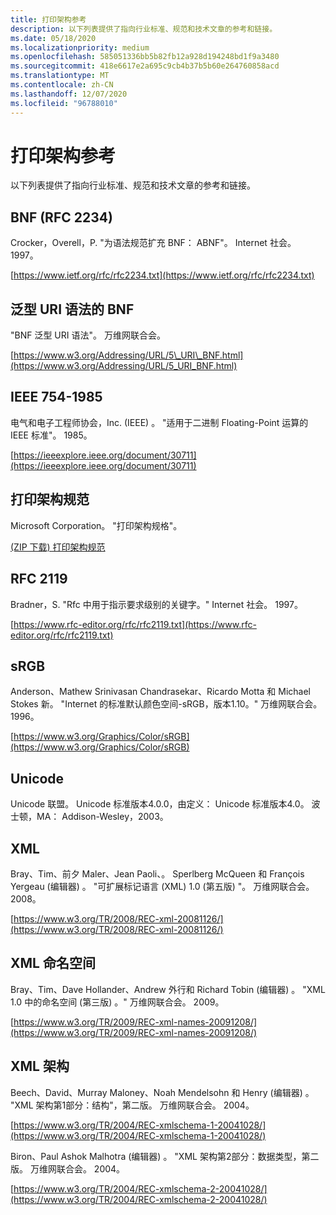 ```yaml
---
title: 打印架构参考
description: 以下列表提供了指向行业标准、规范和技术文章的参考和链接。
ms.date: 05/18/2020
ms.localizationpriority: medium
ms.openlocfilehash: 585051336bb5b82fb12a928d194248bd1f9a3480
ms.sourcegitcommit: 418e6617e2a695c9cb4b37b5b60e264760858acd
ms.translationtype: MT
ms.contentlocale: zh-CN
ms.lasthandoff: 12/07/2020
ms.locfileid: "96788010"
---
```

# <a name="print-schema-references"></a>打印架构参考

以下列表提供了指向行业标准、规范和技术文章的参考和链接。

## <a name="bnf-rfc-2234"></a>BNF (RFC 2234) 

Crocker，Overell，P. "为语法规范扩充 BNF： ABNF"。 Internet 社会。 1997。

[https://www.ietf.org/rfc/rfc2234.txt](https://www.ietf.org/rfc/rfc2234.txt)

## <a name="bnf-of-generic-uri-syntax"></a>泛型 URI 语法的 BNF

"BNF 泛型 URI 语法"。 万维网联合会。

[https://www.w3.org/Addressing/URL/5\_URI\_BNF.html](https://www.w3.org/Addressing/URL/5_URI_BNF.html)

## <a name="ieee-754-1985"></a>IEEE 754-1985

电气和电子工程师协会，Inc. (IEEE) 。 "适用于二进制 Floating-Point 运算的 IEEE 标准"。 1985。

[https://ieeexplore.ieee.org/document/30711](https://ieeexplore.ieee.org/document/30711)

## <a name="print-schema-specification"></a>打印架构规范

Microsoft Corporation。 "打印架构规格"。

[ (ZIP 下载) 打印架构规范 ](https://download.microsoft.com/download/d/e/c/deca6e6b-3e81-48e7-b7ef-6d92a547d03c/print-schema-spec-2-0.zip)

## <a name="rfc-2119"></a>RFC 2119

Bradner，S. "Rfc 中用于指示要求级别的关键字。" Internet 社会。 1997。

[https://www.rfc-editor.org/rfc/rfc2119.txt](https://www.rfc-editor.org/rfc/rfc2119.txt)

## <a name="srgb"></a>sRGB

Anderson、Mathew Srinivasan Chandrasekar、Ricardo Motta 和 Michael Stokes 新。 "Internet 的标准默认颜色空间-sRGB，版本1.10。" 万维网联合会。 1996。

[https://www.w3.org/Graphics/Color/sRGB](https://www.w3.org/Graphics/Color/sRGB)

## <a name="unicode"></a>Unicode

Unicode 联盟。 Unicode 标准版本4.0.0，由定义： Unicode 标准版本4.0。 波士顿，MA： Addison-Wesley，2003。

## <a name="xml"></a>XML

Bray、Tim、前夕 Maler、Jean Paoli、。 Sperlberg McQueen 和 François Yergeau (编辑器) 。 "可扩展标记语言 (XML) 1.0 (第五版) "。 万维网联合会。 2008。

[https://www.w3.org/TR/2008/REC-xml-20081126/](https://www.w3.org/TR/2008/REC-xml-20081126/)

## <a name="xml-namespaces"></a>XML 命名空间

Bray、Tim、Dave Hollander、Andrew 外行和 Richard Tobin (编辑器) 。 "XML 1.0 中的命名空间 (第三版) 。" 万维网联合会。 2009。

[https://www.w3.org/TR/2009/REC-xml-names-20091208/](https://www.w3.org/TR/2009/REC-xml-names-20091208/)

## <a name="xml-schema"></a>XML 架构

Beech、David、Murray Maloney、Noah Mendelsohn 和 Henry (编辑器) 。 "XML 架构第1部分：结构"，第二版。 万维网联合会。 2004。

[https://www.w3.org/TR/2004/REC-xmlschema-1-20041028/](https://www.w3.org/TR/2004/REC-xmlschema-1-20041028/)

Biron、Paul Ashok Malhotra (编辑器) 。 "XML 架构第2部分：数据类型，第二版。 万维网联合会。 2004。

[https://www.w3.org/TR/2004/REC-xmlschema-2-20041028/](https://www.w3.org/TR/2004/REC-xmlschema-2-20041028/)
